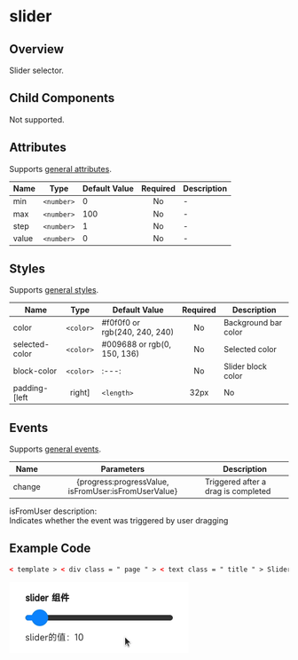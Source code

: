 <!-- 源地址: https://iot.mi.com/vela/quickapp/en/components/form/slider.html -->

# slider

## Overview

Slider selector.

## Child Components

Not supported.

## Attributes

Supports [general attributes](</vela/quickapp/en/components/general/properties.html>).

Name | Type | Default Value | Required | Description  
---|:---:|---|:---:|---  
min | `<number>` | 0 | No | -  
max | `<number>` | 100 | No | -  
step | `<number>` | 1 | No | -  
value | `<number>` | 0 | No | -  
  
## Styles

Supports [general styles](</vela/quickapp/en/components/general/style.html>).

Name | Type | Default Value | Required | Description  
---|:---:|---|:---:|---  
color | `<color>` | #f0f0f0 or rgb(240, 240, 240) | No | Background bar color  
selected-color | `<color>` | #009688 or rgb(0, 150, 136) | No | Selected color  
block-color | `<color>` |:---:| No | Slider block color  
padding-[left|right] | `<length>` | 32px | No | Left and right padding  
  
## Events

Supports [general events](</vela/quickapp/en/components/general/events.html>).

Name | Parameters | Description  
---|:---:|---  
change | {progress:progressValue, isFromUser:isFromUserValue} | Triggered after a drag is completed   
isFromUser description:   
Indicates whether the event was triggered by user dragging  
  
## Example Code
```html
< template > < div class = " page " > < text class = " title " > Slider Component </ text > < slider class = " slider " min = " 0 " max = " 100 " step = " 10 " value = " {{ initialSliderValue }} " onchange = " onSliderChange " > </ slider > < text > Slider value: {{ sliderValue }} </ text > </ div > </ template > < script > export default { private : { initialSliderValue : 10 , sliderValue : null } , onSliderChange (e) { this.sliderValue = e.progress } } </ script > < style > .page { flex-direction : column ; padding : 30px ; background-color : #ffffff ; } .title { font-weight : bold ; } .slider { margin-top : 20px ; margin-bottom : 20px ; padding-left : 0 ; padding-right : 0 ; } </ style >
```

![](../../images/slider.gif)
